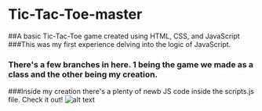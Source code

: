 # Tic-Tac-Toe-master
##A basic Tic-Tac-Toe game created using HTML, CSS, and JavaScript
###This was my first experience delving into the logic of JavaScript.
### There's a few branches in here. 1 being the game we made as a class and the other being my creation.
###Inside my creation there's a plenty of newb JS code inside the scripts.js file. Check it out!
![alt text](ss.png "Description goes here")
